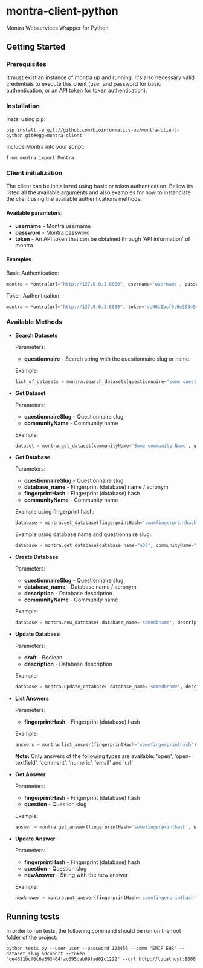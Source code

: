 # montra-client-python

Montra Webservices Wrapper for Python

## Getting Started

### Prerequisites

It must exist an instance of montra up and running. It's also necessary valid credentials to execute this client (user and password for basic authentication, or an API token for token authentication).

### Installation

Instal using pip:

```
pip install -e git://github.com/bioinformatics-ua/montra-client-python.git#egg=montra-client

```

Include Montra into your script:

```
from montra import Montra

```

### Client initialization
The client can be initialiazed using basic or token authentication. Bellow its listed all the available arguments and also examples for how to instanciate the client using the available authentications methods.

#### Available parameters:
* **username** - Montra username
* **password** - Montra password
* **token** - An API token that can be obtained through 'API information' of montra

#### Examples
Basic Authentication:
```python
montra = Montra(url="http://127.0.0.1:8000", username='username', password='password')

```

Token Authentication:
```python
montra = Montra(url="http://127.0.0.1:8000", token='de4611bcf0c6e393404fac095dab09fad01c1554')

```
### Available Methods

* **Search Datasets**

    Parameters:
    * **questionnaire** - Search string with the questionnaire slug or name
    
    Example:
    ```python
    list_of_datasets = montra.search_datasets(questionnaire="some questionnaire name")

    ```

* **Get Dataset**

    Parameters:
    * **questionnaireSlug** - Questionnaire slug
    * **communityName** - Community name

    Example:
    ```python
    dataset = montra.get_dataset(communityName='Some community Name', questionnaireSlug='someslug')

    ```

* **Get Database**

    Parameters:
    * **questionnaireSlug** - Questionnaire slug
    * **database_name** - Fingerprint (database) name / acronym
    * **fingerprintHash** - Fingerprint (database) hash
    * **communityName** - Community name

    Example using fingerprint hash:
    ```python
    database = montra.get_database(fingerprintHash='somefingerprinthash')

    ```
    Example using database name and questionnaire slug:
    ```python
    database = montra.get_database(database_name="ADC", communityName="Some community name")

    ```

* **Create Database**

    Parameters:
    * **questionnaireSlug** - Questionnaire slug
    * **database_name** - Database name / acronym
    * **description** - Database description
    * **communityName** - Community name

    Example:
    ```python
    database = montra.new_database( database_name='somedbname', description="Teste", communityName='Some community Name', questionnaireSlug='Some questionnaire Slug')

    ```

* **Update Database**

    Parameters:
    * **draft** - Boolean
    * **description** - Database description

    Example:
    ```python
    database = montra.update_database( database_name='somedbname', description="Teste", communityName='Some community Name', questionnaireSlug='Some questionnaire Slug')

    ```

* **List Answers**

    Parameters:
    * **fingerprintHash** - Fingerprint (database) hash


    Example:
    ```python
    answers = montra.list_answer(fingerprintHash='somefingerprinthash')

    ```
    
    **Note:**
    Only answers of the following types are available: 'open', 'open-textfield', 'comment', 'numeric', 'email' and 'url'


* **Get Answer**

    Parameters:
    * **fingerprintHash** - Fingerprint (database) hash
    * **question** - Question slug

    Example:
    ```python
    answer = montra.get_answer(fingerprintHash='somefingerprinthash', question='somequestion')

    ```

* **Update Answer**

    Parameters:
    * **fingerprintHash** - Fingerprint (database) hash
    * **question** - Question slug
    * **newAnswer** - String with the new answer

    Example:
    ```python
    newAnswer = montra.put_answer(fingerprintHash='somefingerprinthash', question='somequestion', newAnswer="newAnswer")

    ```

## Running tests

In order to run tests, the following command should be run on the root folder of the project:

```
python tests.py --user user --password 123456 --comm "EMIF EHR" --dataset_slug adcohort --token "de4611bcf0c6e393404fac095dab09fad01c1222" --url http://localhost:8000
```

